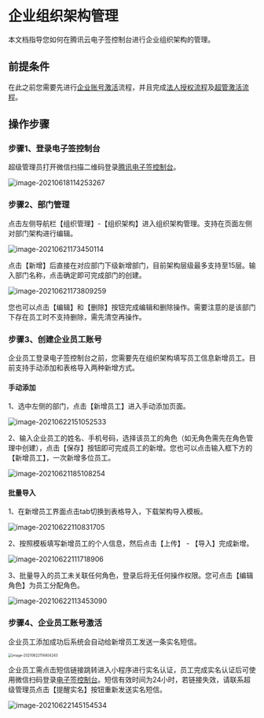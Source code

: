 # 企业组织架构管理

本文档指导您如何在腾讯云电子签控制台进行企业组织架构的管理。

## 前提条件

在此之前您需要先进行[企业账号激活]()流程，并且完成[法人授权流程]()及[超管激活流程]()。

## 操作步骤

### 步骤1、登录电子签控制台

超级管理员打开微信扫描二维码登录[腾讯电子签控制台](https://ess.tencent.com/)。

![image-20210618114253267](https://main.qcloudimg.com/raw/18112971f84bad49bfa231abc74f4d4c.png)

### 步骤2、部门管理

点击左侧导航栏【组织管理】-【组织架构】进入组织架构管理。支持在页面左侧对部门架构进行编辑。

![image-20210621173450114](https://main.qcloudimg.com/raw/5d799990ecfb86f4beb14799045e2ed1.png)

点击【新增】后直接在对应部门下级新增部门，目前架构层级最多支持至15层。输入部门名称，点击确定即可完成部门的创建。

![image-20210621173809259](https://main.qcloudimg.com/raw/4eeefd02e100a492ff44caf7a06df6c9.png)

您也可以点击【编辑】和【删除】按钮完成编辑和删除操作。需要注意的是该部门下存在员工时不支持删除，需先清空再操作。



### 步骤3、创建企业员工账号

企业员工登录电子签控制台之前，您需要先在组织架构填写员工信息新增员工。目前支持手动添加和表格导入两种新增方式。

#### 手动添加

1、选中左侧的部门，点击【新增员工】进入手动添加页面。

![image-20210622151052533](https://main.qcloudimg.com/raw/d77dceea07de33c4d89c86a2fe28fc20.png)

2、输入企业员工的姓名、手机号码，选择该员工的角色（如无角色需先在角色管理中创建），点击【保存】按钮即可完成员工的新增。您也可以点击输入框下方的【新增员工】，一次新增多位员工。

![image-20210621185108254](https://main.qcloudimg.com/raw/105a0f26d125476d0a97d550a98aaf9c.png)

#### 批量导入

1、在新增员工界面点击tab切换到表格导入，下载架构导入模板。

![image-20210622110831705](https://main.qcloudimg.com/raw/33ecb2004757ce34c5a683b7b671a463.png)

2、按照模板填写新增员工的个人信息，然后点击【上传】 - 【导入】完成新增。

![image-20210622111718906](https://main.qcloudimg.com/raw/0919aa334a21fee961ec85f9a6916f13.png)

3、批量导入的员工未关联任何角色，登录后将无任何操作权限。您可点击【编辑角色】为员工分配角色。

![image-20210622113453090](https://main.qcloudimg.com/raw/baf316ce6bf8fdedf3d5e10636b1fa2b.png)

### 步骤4、企业员工账号激活

企业员工添加成功后系统会自动给新增员工发送一条实名短信。

<img src="https://main.qcloudimg.com/raw/4c95544de38e765f62d34bfebbfc9128.png" alt="image-20210622114404243" style="zoom: 50%;" />

企业员工需点击短信链接跳转进入小程序进行实名认证，员工完成实名认证后可使用微信扫码登录[电子签控制台](https://ess.tencent.com/)。短信有效时间为24小时，若链接失效，请联系超级管理员点击【提醒实名】按钮重新发送实名短信。

![image-20210622145154534](https://main.qcloudimg.com/raw/75ad7c67b9ad0ff7f2b8c69bb6f6e916.png)
